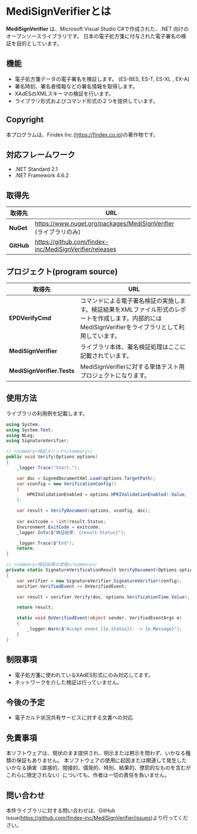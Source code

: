 
# MediSignVerifierとは
**MediSignVerifier** は、Microsoft Visual Studio C#で作成された、.NET 向けのオープンソースライブラリです。
日本の電子処方箋に付与された電子署名の検証を目的としています。

## 機能
* 電子処方箋データの電子署名を検証します。
  (ES-BES, ES-T, ES-XL , EX-A)
* 署名時刻、署名者情報などの署名情報を取得します。
* XAdESのXMLスキーマの検証を行います。
* ライブラリ形式およびコマンド形式の２つを提供しています。

## Copyright
本プログラムは、Findex Inc.(https://findex.co.jp)の著作物です。

## 対応フレームワーク
* .NET Standard 2.1
* .NET Framework 4.6.2

## 取得先
|取得先|URL|
|---|---|
|**NuGet**| https://www.nuget.org/packages/MediSignVerifier<br/>(ライブラリのみ)|
|**GitHub**| https://github.com/findex-inc/MediSignVerifier/releases|


## プロジェクト(program source)
|取得先|URL|
|---|---|
|**EPDVerifyCmd**| コマンドによる電子署名検証の実施します。検証結果をXMLファイル形式のレポートを作成します。内部的にはMediSignVerifierをライブラリとして利用しています。 |
|**MediSignVerifier**| ライブラリ本体、署名検証処理はここに記載されています。|
|**MediSignVerifier.Tests**| MediSignVerifierに対する単体テスト用プロジェクトになります。|


## 使用方法
ライブラリの利用例を記載します。

```csharp
using System;
using System.Text;
using NLog;
using SignatureVerifier;

// <summary>検証メソッド</summary>/
public void Verify(Options options)
{
    _logger.Trace("Start.");

    var doc = SignedDocumentXml.Load(options.TargetPath);
    var vconfig = new VerificationConfig()
    {
        HPKIValidationEnabled = options.HPKIValidationEnabled!.Value,
    };

    var result = VerifyDocument(options, vconfig, doc);
    
    var exitcode = (int)result.Status;
    Environment.ExitCode = exitcode;
    _logger.Info($"検証結果: {result.Status}");

    _logger.Trace($"End");
    return;
}

// <summary>検証結果の受取</summary>/
private static SignatureVerificationResult VerifyDocument(Options options, VerificationConfig config, SignedDocumentXml doc)
{
    var verifier = new SignatureVerifier.SignatureVerifier(config);
    verifier.VerifiedEvent += OnVerifiedEvent;

    var result = verifier.Verify(doc, options.VerificationTime.Value);

    return result;

    static void OnVerifiedEvent(object sender, VerifiedEventArgs e)
    {
        _logger.Warn($"Accept event [{e.Status}]: -> {e.Message}");
    }
}

```
## 制限事項
* 電子処方箋に使われているXAdES形式にのみ対応してます。
* ネットワークを介した検証は行っていません。
  
## 今後の予定
* 電子カルテ状況共有サービスに対する文書への対応
  

## 免責事項
本ソフトウェアは、現状のまま提供され、明示または黙示を問わず、いかなる種類の保証もありません。
本ソフトウェアの使用に起因または関連して発生したいかなる損害（直接的、間接的、偶発的、特別、結果的、懲罰的なものを含むがこれらに限定されない）についても、作者は一切の責任を負いません。

## 問い合わせ
本件ライブラリに対する問い合わせは、GitHub Issue(https://github.com/findex-inc/MediSignVerifier/issues)より行ってください。

